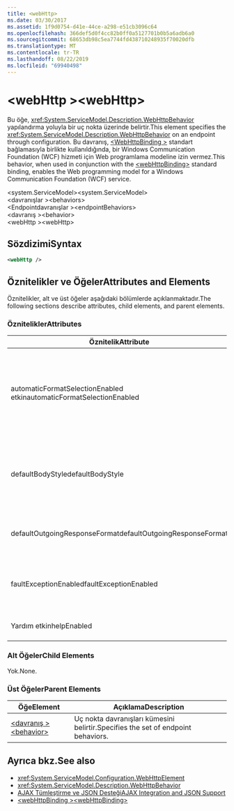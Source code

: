 ```yaml
---
title: <webHttp>
ms.date: 03/30/2017
ms.assetid: 1f9d0754-d41e-44ce-a298-e51cb3096c64
ms.openlocfilehash: 366def5d0f4cc82b0ff0a5127701b0b5a6adb6a0
ms.sourcegitcommit: 68653db98c5ea7744fd438710248935f70020dfb
ms.translationtype: MT
ms.contentlocale: tr-TR
ms.lasthandoff: 08/22/2019
ms.locfileid: "69940498"
---
```

# <a name="webhttp"></a><span data-ttu-id="2a956-101">\<webHttp ></span><span class="sxs-lookup"><span data-stu-id="2a956-101">\<webHttp></span></span>
<span data-ttu-id="2a956-102">Bu öğe, <xref:System.ServiceModel.Description.WebHttpBehavior> yapılandırma yoluyla bir uç nokta üzerinde belirtir.</span><span class="sxs-lookup"><span data-stu-id="2a956-102">This element specifies the <xref:System.ServiceModel.Description.WebHttpBehavior> on an endpoint through configuration.</span></span> <span data-ttu-id="2a956-103">Bu davranış, [ \<WebHttpBinding >](webhttpbinding.md) standart bağlamasıyla birlikte kullanıldığında, bir Windows Communication Foundation (WCF) hizmeti için Web programlama modeline izin vermez.</span><span class="sxs-lookup"><span data-stu-id="2a956-103">This behavior, when used in conjunction with the [\<webHttpBinding>](webhttpbinding.md) standard binding, enables the Web programming model for a Windows Communication Foundation (WCF) service.</span></span>  
  
 <span data-ttu-id="2a956-104">\<system.ServiceModel></span><span class="sxs-lookup"><span data-stu-id="2a956-104">\<system.ServiceModel></span></span>  
<span data-ttu-id="2a956-105">\<davranışlar ></span><span class="sxs-lookup"><span data-stu-id="2a956-105">\<behaviors></span></span>  
<span data-ttu-id="2a956-106">\<Endpointdavranışlar ></span><span class="sxs-lookup"><span data-stu-id="2a956-106">\<endpointBehaviors></span></span>  
<span data-ttu-id="2a956-107">\<davranış ></span><span class="sxs-lookup"><span data-stu-id="2a956-107">\<behavior></span></span>  
<span data-ttu-id="2a956-108">\<webHttp ></span><span class="sxs-lookup"><span data-stu-id="2a956-108">\<webHttp></span></span>  
  
## <a name="syntax"></a><span data-ttu-id="2a956-109">Sözdizimi</span><span class="sxs-lookup"><span data-stu-id="2a956-109">Syntax</span></span>  
  
```xml  
<webHttp />
```  
  
## <a name="attributes-and-elements"></a><span data-ttu-id="2a956-110">Öznitelikler ve Öğeler</span><span class="sxs-lookup"><span data-stu-id="2a956-110">Attributes and Elements</span></span>  
 <span data-ttu-id="2a956-111">Öznitelikler, alt ve üst öğeler aşağıdaki bölümlerde açıklanmaktadır.</span><span class="sxs-lookup"><span data-stu-id="2a956-111">The following sections describe attributes, child elements, and parent elements.</span></span>  
  
### <a name="attributes"></a><span data-ttu-id="2a956-112">Öznitelikler</span><span class="sxs-lookup"><span data-stu-id="2a956-112">Attributes</span></span>  
  
|<span data-ttu-id="2a956-113">Öznitelik</span><span class="sxs-lookup"><span data-stu-id="2a956-113">Attribute</span></span>|<span data-ttu-id="2a956-114">Açıklama</span><span class="sxs-lookup"><span data-stu-id="2a956-114">Description</span></span>|  
|---------------|-----------------|  
|<span data-ttu-id="2a956-115">automaticFormatSelectionEnabled etkin</span><span class="sxs-lookup"><span data-stu-id="2a956-115">automaticFormatSelectionEnabled</span></span>|<span data-ttu-id="2a956-116">Bu özellik olarak `true`ayarlandığında, WCF altyapısı kullanılacak en iyi biçimi belirler.</span><span class="sxs-lookup"><span data-stu-id="2a956-116">When this property is set to `true`, the WCF infrastructure determines the best format to use.</span></span> <span data-ttu-id="2a956-117">Otomatik Biçim seçimi, geriye doğru uyumluluk için varsayılan olarak devre dışıdır.</span><span class="sxs-lookup"><span data-stu-id="2a956-117">Automatic format selection is disabled by default for backwards compatibility.</span></span> <span data-ttu-id="2a956-118">Otomatik Biçim Seçimi programlı bir şekilde veya yapılandırma aracılığıyla etkinleştirilebilir.</span><span class="sxs-lookup"><span data-stu-id="2a956-118">Automatic format selection can be enabled programmatically or through configuration.</span></span>|  
|<span data-ttu-id="2a956-119">defaultBodyStyle</span><span class="sxs-lookup"><span data-stu-id="2a956-119">defaultBodyStyle</span></span>|<span data-ttu-id="2a956-120">Döndürülen iletilerin varsayılan gövde stilini belirtir.</span><span class="sxs-lookup"><span data-stu-id="2a956-120">Specifies the default body style of returned messages.</span></span> <span data-ttu-id="2a956-121">Daha fazla bilgi için bkz <xref:System.ServiceModel.Web.WebMessageBodyStyle> . ve [WCF Web http biçimlendirmesi](../../../wcf/feature-details/wcf-web-http-formatting.md).</span><span class="sxs-lookup"><span data-stu-id="2a956-121">For more information, see <xref:System.ServiceModel.Web.WebMessageBodyStyle> and [WCF Web HTTP Formatting](../../../wcf/feature-details/wcf-web-http-formatting.md).</span></span>|  
|<span data-ttu-id="2a956-122">defaultOutgoingResponseFormat</span><span class="sxs-lookup"><span data-stu-id="2a956-122">defaultOutgoingResponseFormat</span></span>|<span data-ttu-id="2a956-123">İletiler için varsayılan giden yanıt biçimini belirtir.</span><span class="sxs-lookup"><span data-stu-id="2a956-123">Specifies the default outgoing response format for messages.</span></span> <span data-ttu-id="2a956-124">Daha fazla bilgi için bkz. [WCF Web http biçimlendirmesi](../../../wcf/feature-details/wcf-web-http-formatting.md).</span><span class="sxs-lookup"><span data-stu-id="2a956-124">For more information, see [WCF Web HTTP Formatting](../../../wcf/feature-details/wcf-web-http-formatting.md).</span></span>|  
|<span data-ttu-id="2a956-125">faultExceptionEnabled</span><span class="sxs-lookup"><span data-stu-id="2a956-125">faultExceptionEnabled</span></span>|<span data-ttu-id="2a956-126">Bir iç sunucu hatası (HTTP durum kodu:) sırasında bir FaultException oluşturulup oluşturulmayacağını belirten bayrağı alır veya ayarlar. 500) oluşur.</span><span class="sxs-lookup"><span data-stu-id="2a956-126">Gets or sets the flag that specifies whether a FaultException is generated when an internal server error (HTTP status code: 500) occurs.</span></span>|  
|<span data-ttu-id="2a956-127">Yardım etkin</span><span class="sxs-lookup"><span data-stu-id="2a956-127">helpEnabled</span></span>|<span data-ttu-id="2a956-128">Yardım sayfasının etkinleştirilip etkinleştirilmediğini belirleyen bir değer alır veya ayarlar.</span><span class="sxs-lookup"><span data-stu-id="2a956-128">Gets or sets a value that determines if the Help page is enabled.</span></span>|  
  
### <a name="child-elements"></a><span data-ttu-id="2a956-129">Alt Öğeler</span><span class="sxs-lookup"><span data-stu-id="2a956-129">Child Elements</span></span>  
 <span data-ttu-id="2a956-130">Yok.</span><span class="sxs-lookup"><span data-stu-id="2a956-130">None.</span></span>  
  
### <a name="parent-elements"></a><span data-ttu-id="2a956-131">Üst Öğeler</span><span class="sxs-lookup"><span data-stu-id="2a956-131">Parent Elements</span></span>  
  
|<span data-ttu-id="2a956-132">Öğe</span><span class="sxs-lookup"><span data-stu-id="2a956-132">Element</span></span>|<span data-ttu-id="2a956-133">Açıklama</span><span class="sxs-lookup"><span data-stu-id="2a956-133">Description</span></span>|  
|-------------|-----------------|  
|[<span data-ttu-id="2a956-134">\<davranış ></span><span class="sxs-lookup"><span data-stu-id="2a956-134">\<behavior></span></span>](behavior-of-endpointbehaviors.md)|<span data-ttu-id="2a956-135">Uç nokta davranışları kümesini belirtir.</span><span class="sxs-lookup"><span data-stu-id="2a956-135">Specifies the set of endpoint behaviors.</span></span>|  
  
## <a name="see-also"></a><span data-ttu-id="2a956-136">Ayrıca bkz.</span><span class="sxs-lookup"><span data-stu-id="2a956-136">See also</span></span>

- <xref:System.ServiceModel.Configuration.WebHttpElement>
- <xref:System.ServiceModel.Description.WebHttpBehavior>
- [<span data-ttu-id="2a956-137">AJAX Tümleştirme ve JSON Desteği</span><span class="sxs-lookup"><span data-stu-id="2a956-137">AJAX Integration and JSON Support</span></span>](../../../wcf/feature-details/ajax-integration-and-json-support.md)
- [<span data-ttu-id="2a956-138">\<webHttpBinding ></span><span class="sxs-lookup"><span data-stu-id="2a956-138">\<webHttpBinding></span></span>](webhttpbinding.md)
